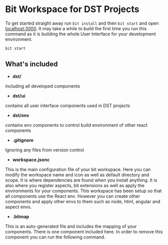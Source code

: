 # Bit Workspace for DST Projects

To get started straight away run  `bit install` and then `bit start` and open [localhost:3000](http://localhost:3000). It may take a while to build the first time you run this command as it is building the whole User Interface for your development environment.

```bash
bit start
```

## What's included

- **dst/**

including all developed components 


- **dst/ui**

contains all user interface components used in DST projects


- **dst/env**

contains env components to control build environment of other react components


- **.gitignore**

Ignoring any files from version control


- **workspace.jsonc**

This is the main configuration file of your bit workspace. Here you can modify the workspace name and icon as well as default directory and scope. It is where dependencies are found when you install anything. It is also where you register aspects, bit extensions as well as apply the environments for your components. This workspace has been setup so that all components use the React env. However you can create other components and apply other envs to them such as node, html, angular and aspect envs.


- **.bitmap**

This is an auto-generated file and includes the mapping of your components. There is one component included here. In order to remove this component you can run the following command.


